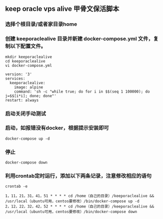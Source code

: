 
## keep oracle vps alive 甲骨文保活脚本

### 选择个根目录/或者家目录home
### 创建 keeporaclealive 目录并新建 docker-compose.yml 文件，复制以下配置文件。
```
mkdir keeporaclealive
cd keeporaclealive
vi docker-compose.yml

version: '3'
services:
  keeporaclealive:
    image: alpine
    command: 'sh -c "while true; do for i in $$(seq 1 100000); do j=$$[i*i]; done; done"'
restart: always
```
### 启动关闭手动测试
### 启动，如报错没有docker，根据提示安装即可
`docker-compose up -d`
### 停止
`docker-compose down`



### 利用crontab定时运行，添加以下两条记录，注意修改相应的语句
`crontab -e`
```
1，11，21，31，41，51 * * * * cd /home（自己的目录）/keeporaclealive && /usr/local（ubuntu可用，centos要修改）/bin/docker-compose up -d
2，12，22，32，42，52 * * * * cd /home（自己的目录）/keeporaclealive && /usr/local（ubuntu可用，centos要修改）/bin/docker-compose down
```
